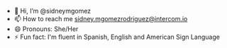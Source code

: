 - 👋 Hi, I’m @sidneymgomez 
- 📫 How to reach me sidney.mgomezrodriguez@intercom.io
- 😄 Pronouns: She/Her
- ⚡ Fun fact: I'm fluent in Spanish, English and American Sign Language
